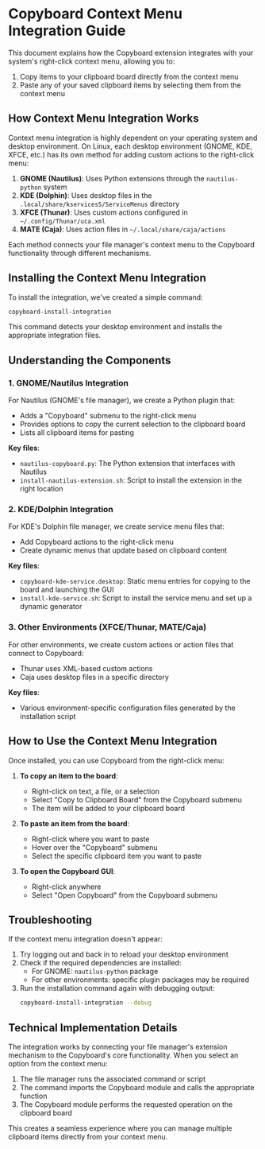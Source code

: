 # Copyboard Context Menu Integration Guide

This document explains how the Copyboard extension integrates with your system's right-click context menu, allowing you to:
1. Copy items to your clipboard board directly from the context menu
2. Paste any of your saved clipboard items by selecting them from the context menu

## How Context Menu Integration Works

Context menu integration is highly dependent on your operating system and desktop environment. On Linux, each desktop environment (GNOME, KDE, XFCE, etc.) has its own method for adding custom actions to the right-click menu:

1. **GNOME (Nautilus)**: Uses Python extensions through the `nautilus-python` system
2. **KDE (Dolphin)**: Uses desktop files in the `.local/share/kservices5/ServiceMenus` directory
3. **XFCE (Thunar)**: Uses custom actions configured in `~/.config/Thunar/uca.xml`
4. **MATE (Caja)**: Uses action files in `~/.local/share/caja/actions`

Each method connects your file manager's context menu to the Copyboard functionality through different mechanisms.

## Installing the Context Menu Integration

To install the integration, we've created a simple command:

```bash
copyboard-install-integration
```

This command detects your desktop environment and installs the appropriate integration files.

## Understanding the Components

### 1. GNOME/Nautilus Integration

For Nautilus (GNOME's file manager), we create a Python plugin that:
- Adds a "Copyboard" submenu to the right-click menu
- Provides options to copy the current selection to the clipboard board
- Lists all clipboard items for pasting

**Key files**:
- `nautilus-copyboard.py`: The Python extension that interfaces with Nautilus
- `install-nautilus-extension.sh`: Script to install the extension in the right location

### 2. KDE/Dolphin Integration

For KDE's Dolphin file manager, we create service menu files that:
- Add Copyboard actions to the right-click menu
- Create dynamic menus that update based on clipboard content

**Key files**:
- `copyboard-kde-service.desktop`: Static menu entries for copying to the board and launching the GUI
- `install-kde-service.sh`: Script to install the service menu and set up a dynamic generator

### 3. Other Environments (XFCE/Thunar, MATE/Caja)

For other environments, we create custom actions or action files that connect to Copyboard:
- Thunar uses XML-based custom actions
- Caja uses desktop files in a specific directory

**Key files**:
- Various environment-specific configuration files generated by the installation script

## How to Use the Context Menu Integration

Once installed, you can use Copyboard from the right-click menu:

1. **To copy an item to the board**:
   - Right-click on text, a file, or a selection
   - Select "Copy to Clipboard Board" from the Copyboard submenu
   - The item will be added to your clipboard board

2. **To paste an item from the board**:
   - Right-click where you want to paste
   - Hover over the "Copyboard" submenu
   - Select the specific clipboard item you want to paste

3. **To open the Copyboard GUI**:
   - Right-click anywhere
   - Select "Open Copyboard" from the Copyboard submenu

## Troubleshooting

If the context menu integration doesn't appear:

1. Try logging out and back in to reload your desktop environment
2. Check if the required dependencies are installed:
   - For GNOME: `nautilus-python` package
   - For other environments: specific plugin packages may be required
3. Run the installation command again with debugging output:
   ```bash
   copyboard-install-integration --debug
   ```

## Technical Implementation Details

The integration works by connecting your file manager's extension mechanism to the Copyboard's core functionality. When you select an option from the context menu:

1. The file manager runs the associated command or script
2. The command imports the Copyboard module and calls the appropriate function
3. The Copyboard module performs the requested operation on the clipboard board

This creates a seamless experience where you can manage multiple clipboard items directly from your context menu.
